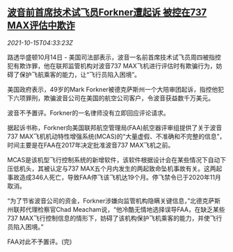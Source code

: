 <!--1634274062000-->
[波音前首席技术试飞员Forkner遭起诉 被控在737 MAX评估中欺诈](https://cn.reuters.com/article/boeing-737max-pilot-charge-1015-idCNKBS2H50B4)
------

<div><i>2021-10-15T04:33:23Z</i></div><p>路透华盛顿10月14日 - 美国司法部表示，波音一名前首席技术试飞员周四被指控犯有欺诈罪，他在联邦监管机构对波音737 MAX飞机进行评估时有欺骗行为，妨碍了保护飞航乘客的能力，让“飞行员陷入困境”。</p><p>美国政府表示，49岁的Mark Forkner被德克萨斯州一个大陪审团起诉，指控他犯下六项罪刑，欺骗波音公司在美国的航空公司客户，令波音获益数千万美元。</p><p>波音不予置评。Forkner的一名律师没有立即回应评论请求。</p><p>据起诉书称，Forkner向美国联邦航空管理局(FAA)航空器评审组提供了关于波音737 MAX飞机机动特性增强系统(MCAS)的“大量虚假、不准确和不完整的信息”，时间主要是在FAA在2017年决定批准波音737 MAX飞机之前。</p><p>MCAS是该机型飞行控制系统的新增软件，该软件根据设计会在某些情况下自动下压低机头，其被认定与737 MAX五个月内发生的两起致命坠机事故有关。这两起事故造成346人死亡，导致FAA停飞该飞机达19个月。停飞禁令已于2020年11月取消。</p><p>“为了节省波音公司的资金，Forkner涉嫌向监管机构隐瞒关键信息，”北德克萨斯州联邦代理检察官Chad Meacham说，“他冷酷无情地选择误导FAA，在缺乏某些737 MAX飞行控制信息的情形下，妨碍了该机构保护飞机乘客的能力，并使飞行员陷入困境。”</p><p>FAA对此不予置评。(完)</p>
